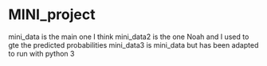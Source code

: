 # MINI_project

mini_data is the main one I think
mini_data2 is the one Noah and I used to gte the predicted probabilities
mini_data3 is mini_data but has been adapted to run with python 3
